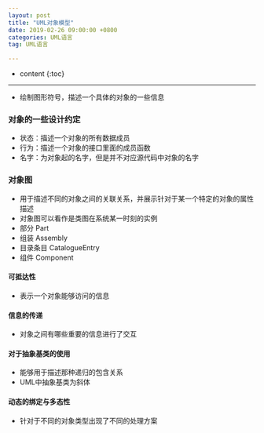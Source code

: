 ```yaml
---
layout: post
title: "UML对象模型"
date: 2019-02-26 09:00:00 +0800
categories: UML语言
tag: UML语言

---
```

* content
{:toc}
---

<!-- more -->

- 绘制图形符号，描述一个具体的对象的一些信息

### 对象的一些设计约定
- 状态：描述一个对象的所有数据成员
- 行为：描述一个对象的接口里面的成员函数
- 名字：为对象起的名字，但是并不对应源代码中对象的名字


### 对象图
- 用于描述不同的对象之间的关联关系，并展示针对于某一个特定的对象的属性描述
- 对象图可以看作是类图在系统某一时刻的实例
- 部分 Part
- 组装 Assembly
- 目录条目 CatalogueEntry
- 组件 Component

#### 可抵达性
- 表示一个对象能够访问的信息

#### 信息的传递
- 对象之间有哪些重要的信息进行了交互

#### 对于抽象基类的使用
- 能够用于描述那种递归的包含关系
- UML中抽象基类为斜体

#### 动态的绑定与多态性
- 针对于不同的对象类型出现了不同的处理方案

